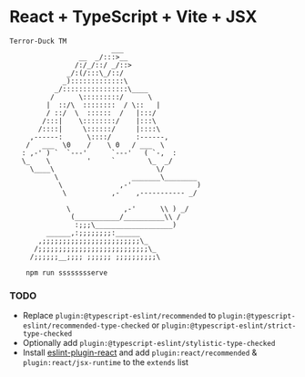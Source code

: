 # React + TypeScript + Vite + JSX
```text
Terror-Duck TM 
                         ___
                 __  _/:::>__
                /:/_/::/ _/::>
              _/:(/:::\_/::/
             _):::::::::::::\
           _/::::::::::::::::\____
          /      \:::::::::/      \
         |  ::/\  ::::::::  / \::   |
         / ::/  \  ::::::  /   |:::/
        /:::|    \::::::::/    |:::\
       /::::|     \::::::/     |::::\
     ,------:      \::::/      :------,
    /   ___  \0    /    \ 0   / ___  \
   : ,-' ) `  `---'      `---'   ( `-,  :
   \_    \         '     `        \_  _/
     \____\                         \/
           \                  _______\________
            \              ,-'                )
             \           ,-    ,----------- _/

              \             ,-'      \\ ) _/
               (___________/__________\\ /
                :;;;\___________________)
         ______,:;;;;;;;;:______
       ,;;;;;;;;;;;;;;;;;;;;;;;;\_
      /;;;;;;;;;;;;;;;;;;;;;;;;;;;\_
     /;;;;;;__;;;; ;;;;;; ;;;;;;;;;;\

```

```
    npm run sssssssserve
```


### TODO 
- Replace `plugin:@typescript-eslint/recommended` to `plugin:@typescript-eslint/recommended-type-checked` or `plugin:@typescript-eslint/strict-type-checked`
- Optionally add `plugin:@typescript-eslint/stylistic-type-checked`
- Install [eslint-plugin-react](https://github.com/jsx-eslint/eslint-plugin-react) and add `plugin:react/recommended` & `plugin:react/jsx-runtime` to the `extends` list
